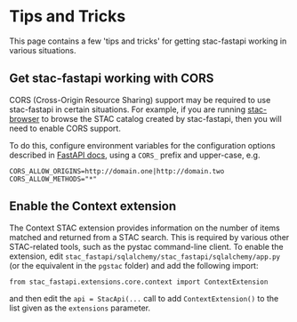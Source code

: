 # Tips and Tricks
This page contains a few 'tips and tricks' for getting stac-fastapi working in various situations.

## Get stac-fastapi working with CORS
CORS (Cross-Origin Resource Sharing) support may be required to use stac-fastapi in certain situations. For example, if you are running
[stac-browser](https://github.com/radiantearth/stac-browser) to browse the STAC catalog created by stac-fastapi, then you will need to enable CORS support.

To do this, configure environment variables for the configuration options described in [FastAPI docs](https://fastapi.tiangolo.com/tutorial/cors/), using a `CORS_` prefix and upper-case, e.g.

```
CORS_ALLOW_ORIGINS=http://domain.one|http://domain.two
CORS_ALLOW_METHODS="*"
```

## Enable the Context extension
The Context STAC extension provides information on the number of items matched and returned from a STAC search. This is required by various other STAC-related tools, such as the pystac command-line client. To enable the extension, edit `stac_fastapi/sqlalchemy/stac_fastapi/sqlalchemy/app.py` (or the equivalent in the `pgstac` folder) and add the following import:

```
from stac_fastapi.extensions.core.context import ContextExtension
```

and then edit the `api = StacApi(...` call to add `ContextExtension()` to the list given as the `extensions` parameter.